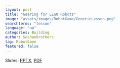 ```yaml
---
layout: post
title: "Gearing for LEGO Robots"
image: "assets/images/RobotGame/GenericLesson.png"
searchterms: "lesson"
language: "ua"
categories: Building
author: SeshanBrothers
tag: RobotGame
featured: false
---
```




Slides: <a href="/translations/ua/RobotGame/Gears_UA.pptx">PPTX</a>,
<a href="/translations/ua/RobotGame/Gears_UA.pdf">PDF </a>
